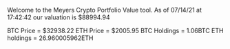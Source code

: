 Welcome to the Meyers Crypto Portfolio Value tool. 
As of 07/14/21 at 17:42:42 our valuation is $88994.94 

BTC Price = $32938.22
 ETH Price = $2005.95
BTC Holdings = 1.06BTC
 ETH holdings = 26.960005962ETH 
